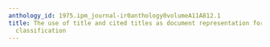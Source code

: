 ```yaml
---
anthology_id: 1975.ipm_journal-ir0anthology0volumeA11A812.1
title: The use of title and cited titles as document representation for automatic
  classification
---
```

